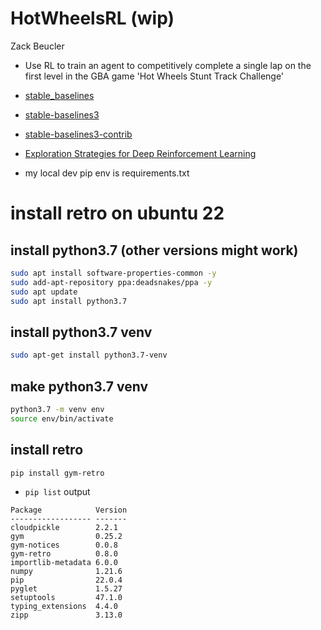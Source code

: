 # HotWheelsRL (wip)

Zack Beucler


- Use RL to train an agent to competitively complete a single lap on the first level in the GBA game 'Hot Wheels Stunt Track Challenge'

- [stable_baselines](https://github.com/Stable-Baselines-Team/stable-baselines)
- [stable-baselines3](https://github.com/DLR-RM/stable-baselines3)
- [stable-baselines3-contrib](https://github.com/Stable-Baselines-Team/stable-baselines3-contrib)
- [Exploration Strategies for Deep Reinforcement Learning](https://github.com/pkumusic/E-DRL)


- my local dev pip env is requirements.txt


# install retro on ubuntu 22


## install python3.7 (other versions might work)
```bash
sudo apt install software-properties-common -y
sudo add-apt-repository ppa:deadsnakes/ppa -y
sudo apt update
sudo apt install python3.7
```
## install python3.7 venv
```bash
sudo apt-get install python3.7-venv
```
## make python3.7 venv
```bash
python3.7 -m venv env
source env/bin/activate
```
## install retro
```bash
pip install gym-retro
```
- `pip list` output
```
Package            Version
------------------ -------
cloudpickle        2.2.1
gym                0.25.2
gym-notices        0.0.8
gym-retro          0.8.0
importlib-metadata 6.0.0
numpy              1.21.6
pip                22.0.4
pyglet             1.5.27
setuptools         47.1.0
typing_extensions  4.4.0
zipp               3.13.0
```


